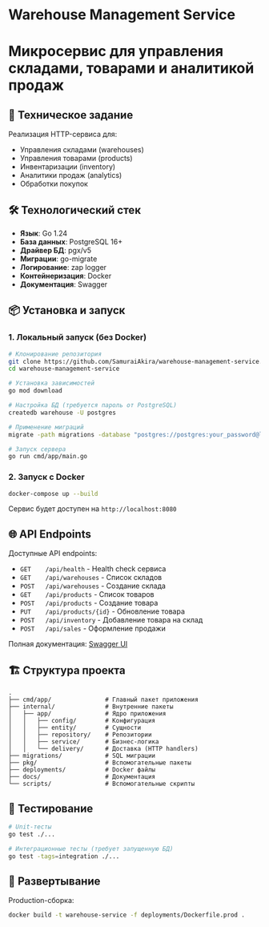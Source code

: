 # Warehouse Management Service

# Микросервис для управления складами, товарами и аналитикой продаж


## 📌 Техническое задание

Реализация HTTP-сервиса для:
- Управления складами (warehouses)
- Управления товарами (products)
- Инвентаризации (inventory)
- Аналитики продаж (analytics)
- Обработки покупок


## 🛠 Технологический стек

- **Язык**: Go 1.24
- **База данных**: PostgreSQL 16+
- **Драйвер БД**: pgx/v5
- **Миграции**: go-migrate
- **Логирование**: zap logger
- **Контейнеризация**: Docker
- **Документация**: Swagger

## 📦 Установка и запуск

### 1. Локальный запуск (без Docker)

```bash
# Клонирование репозитория
git clone https://github.com/SamuraiAkira/warehouse-management-service.git
cd warehouse-management-service

# Установка зависимостей
go mod download

# Настройка БД (требуется пароль от PostgreSQL)
createdb warehouse -U postgres

# Применение миграций
migrate -path migrations -database "postgres://postgres:your_password@localhost:5432/warehouse?sslmode=disable" up

# Запуск сервера
go run cmd/app/main.go
```

### 2. Запуск с Docker

```bash
docker-compose up --build
```

Сервис будет доступен на `http://localhost:8080`

## 🌐 API Endpoints

Доступные API endpoints:

- `GET    /api/health` - Health check сервиса
- `GET    /api/warehouses` - Список складов
- `POST   /api/warehouses` - Создание склада
- `GET    /api/products` - Список товаров
- `POST   /api/products` - Создание товара
- `PUT    /api/products/{id}` - Обновление товара
- `POST   /api/inventory` - Добавление товара на склад
- `POST   /api/sales` - Оформление продажи

Полная документация: [Swagger UI](http://localhost:8080/swagger/index.html)

## 🏗 Структура проекта

```
.
├── cmd/app/               # Главный пакет приложения
├── internal/              # Внутренние пакеты
│   ├── app/               # Ядро приложения
│   │   ├── config/        # Конфигурация
│   │   ├── entity/        # Сущности
│   │   ├── repository/    # Репозитории
│   │   ├── service/       # Бизнес-логика
│   │   └── delivery/      # Доставка (HTTP handlers)
├── migrations/            # SQL миграции
├── pkg/                   # Вспомогательные пакеты
├── deployments/           # Docker файлы
├── docs/                  # Документация
└── scripts/               # Вспомогательные скрипты
```

## 🧪 Тестирование

```bash
# Unit-тесты
go test ./...

# Интеграционные тесты (требует запущенную БД)
go test -tags=integration ./...
```

## 🚀 Развертывание

Production-сборка:
```bash
docker build -t warehouse-service -f deployments/Dockerfile.prod .
```


